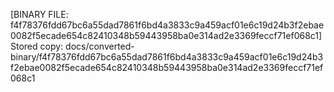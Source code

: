 [BINARY FILE: f4f78376fdd67bc6a55dad7861f6bd4a3833c9a459acf01e6c19d24b3f2ebae0082f5ecade654c82410348b59443958ba0e314ad2e3369feccf71ef068c1]
Stored copy: docs/converted-binary/f4f78376fdd67bc6a55dad7861f6bd4a3833c9a459acf01e6c19d24b3f2ebae0082f5ecade654c82410348b59443958ba0e314ad2e3369feccf71ef068c1
